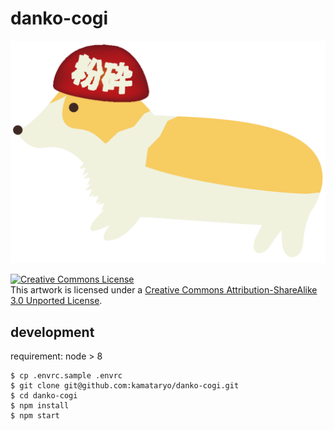 # danko-cogi

![cogi](./assets/cogi0.svg)

<a rel="license" href="http://creativecommons.org/licenses/by-sa/3.0/"><img alt="Creative Commons License" style="border-width:0" src="https://i.creativecommons.org/l/by-sa/3.0/88x31.png" /></a><br />This artwork is licensed under a <a rel="license" href="http://creativecommons.org/licenses/by-sa/3.0/">Creative Commons Attribution-ShareAlike 3.0 Unported License</a>.

## development

requirement: node > 8

```shell
$ cp .envrc.sample .envrc
$ git clone git@github.com:kamataryo/danko-cogi.git
$ cd danko-cogi
$ npm install
$ npm start
```
